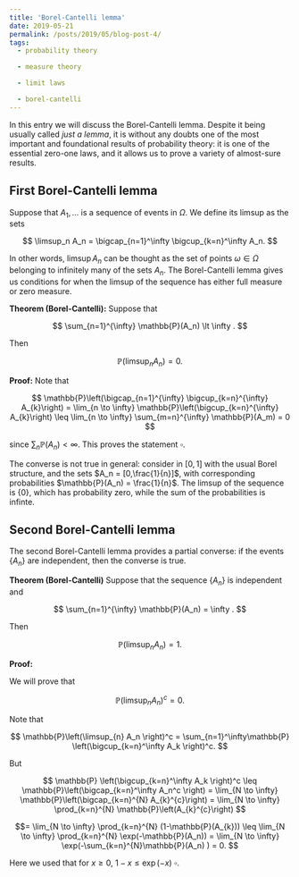 ```yaml
---
title: 'Borel-Cantelli lemma'
date: 2019-05-21
permalink: /posts/2019/05/blog-post-4/
tags:
  - probability theory

  - measure theory

  - limit laws

  - borel-cantelli
---
```


In this entry we will discuss the Borel-Cantelli lemma. Despite it being usually called *just a lemma*, it is without any doubts one of the most important and foundational results of probability theory: it is one of the essential zero-one laws, and it allows us to prove a variety of almost-sure results.

## First Borel-Cantelli lemma

Suppose that $A_1,\dots$ is a sequence of events in $\Omega$. We define its limsup as the sets

$$
\limsup_n A_n = \bigcap_{n=1}^\infty \bigcup_{k=n}^\infty A_n.
$$

In other words, $\limsup A_n$ can be thought as the set of points $\omega\in\Omega$ belonging to infinitely many of the sets $A_n$. The Borel-Cantelli lemma gives us conditions for when the limsup of the sequence has either full measure or zero measure.

**Theorem (Borel-Cantelli):** Suppose that

$$
\sum_{n=1}^{\infty} \mathbb{P}(A_n) \lt \infty .
$$


Then

$$
\mathbb{P}\left(\limsup_{n} A_n \right) = 0.
$$

**Proof:** Note that

$$
\mathbb{P}\left(\bigcap_{n=1}^{\infty} \bigcup_{k=n}^{\infty} A_{k}\right)  = \lim_{n \to \infty} \mathbb{P}\left(\bigcup_{k=n}^{\infty} A_{k}\right)
\leq \lim_{n \to \infty} \sum_{m=n}^{\infty} \mathbb{P}(A_m) = 0
$$

since $\sum_n \mathbb{P}(A_n) < \infty$. This proves the statement $\square$.

The converse is not true in general: consider in $[0,1]$ with the usual Borel structure, and the sets $A_n = [0,\frac{1}{n}]$, with corresponding probabilities $\mathbb{P}(A_n) = \frac{1}{n}$. The limsup of the sequence is \{$0$\}, which has probability zero, while the sum of the probabilities is infinte.

## Second Borel-Cantelli lemma

The second Borel-Cantelli lemma provides a partial converse: if the events \{$A_n$\} are independent, then the converse is true.

**Theorem (Borel-Cantelli)** Suppose that the sequence $\{A_n \}$ is independent and

$$
\sum_{n=1}^{\infty} \mathbb{P}(A_n) = \infty .
$$

Then

$$
\mathbb{P}\left(\limsup_{n} A_n \right) = 1.
$$

**Proof:**

We will prove that

$$\mathbb{P}\left(\limsup_{n} A_n \right)^c = 0.$$

Note that

$$
\mathbb{P}\left(\limsup_{n} A_n \right)^c = \sum_{n=1}^\infty\mathbb{P} \left(\bigcup_{k=n}^\infty A_k \right)^c.
$$

But

$$
\mathbb{P} \left(\bigcup_{k=n}^\infty A_k \right)^c \leq \mathbb{P}\left(\bigcap_{k=n}^\infty A_n^c \right) = \lim_{N \to \infty} \mathbb{P}\left(\bigcap_{k=n}^{N} A_{k}^{c}\right) = \lim_{N \to \infty} \prod_{k=n}^{N} \mathbb{P}\left(A_{k}^{c}\right)
$$

$$= \lim_{N \to \infty} \prod_{k=n}^{N} (1-\mathbb{P}(A_{k})) \leq \lim_{N \to \infty} \prod_{k=n}^{N} \exp(-\mathbb{P}(A_n)) = \lim_{N \to \infty} \exp(-\sum_{k=n}^{N}\mathbb{P}(A_n) )  = 0.
$$

Here we used that for $x\geq 0$, $1-x \leq \exp(-x)$ $\square$.

